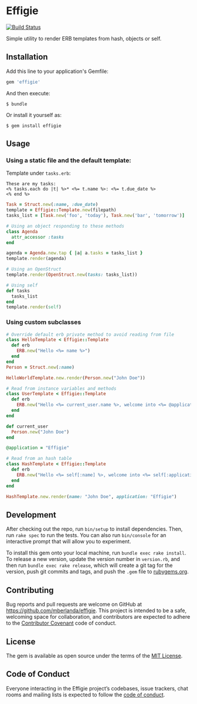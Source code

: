 # Effigie

[![Build Status](https://travis-ci.com/mberlanda/effigie.svg?branch=master)](https://travis-ci.com/mberlanda/effigie)

Simple utility to render ERB templates from hash, objects or self.

## Installation

Add this line to your application's Gemfile:

```ruby
gem 'effigie'
```

And then execute:

    $ bundle

Or install it yourself as:

    $ gem install effigie

## Usage

### Using a static file and the default template:

Template under `tasks.erb`:
```erb
These are my tasks:
<% tasks.each do |t| %>* <%= t.name %>: <%= t.due_date %>
<% end %>
```

```rb
Task = Struct.new(:name, :due_date)
template = Effigie::Template.new(filepath)
tasks_list = [Task.new('foo', 'today'), Task.new('bar', 'tomorrow')]

# Using an object responding to these methods
class Agenda
  attr_accessor :tasks
end

agenda = Agenda.new.tap { |a| a.tasks = tasks_list }
template.render(agenda)

# Using an OpenStruct
template.render(OpenStruct.new(tasks: tasks_list))

# Using self
def tasks
  tasks_list
end
template.render(self)
```

### Using custom subclasses

```rb
# Override default erb private method to avoid reading from file
class HelloTemplate < Effigie::Template
  def erb
    ERB.new("Hello <%= name %>")
  end
end
Person = Struct.new(:name)

HelloWorldTemplate.new.render(Person.new("John Doe"))

# Read from instance variables and methods
class UserTemplate < Effigie::Template
  def erb
    ERB.new("Hello <%= current_user.name %>, welcome into <%= @application %>.")
  end
end

def current_user
  Person.new("John Doe")
end

@application = "Effigie"

# Read from an hash table
class HashTemplate < Effigie::Template
  def erb
    ERB.new("Hello <%= self[:name] %>, welcome into <%= self[:application] %>.")
  end
end

HashTemplate.new.render(name: "John Doe", application: "Effigie")
```

## Development

After checking out the repo, run `bin/setup` to install dependencies. Then, run `rake spec` to run the tests. You can also run `bin/console` for an interactive prompt that will allow you to experiment.

To install this gem onto your local machine, run `bundle exec rake install`. To release a new version, update the version number in `version.rb`, and then run `bundle exec rake release`, which will create a git tag for the version, push git commits and tags, and push the `.gem` file to [rubygems.org](https://rubygems.org).

## Contributing

Bug reports and pull requests are welcome on GitHub at https://github.com/mberlanda/effigie. This project is intended to be a safe, welcoming space for collaboration, and contributors are expected to adhere to the [Contributor Covenant](http://contributor-covenant.org) code of conduct.

## License

The gem is available as open source under the terms of the [MIT License](https://opensource.org/licenses/MIT).

## Code of Conduct

Everyone interacting in the Effigie project’s codebases, issue trackers, chat rooms and mailing lists is expected to follow the [code of conduct](https://github.com/mberlanda/effigie/blob/master/CODE_OF_CONDUCT.md).
